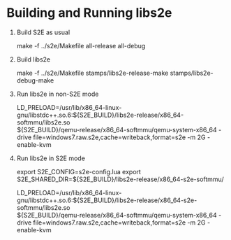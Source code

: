 Building and Running libs2e
===========================

1. Build S2E as usual 
   
   make -f ../s2e/Makefile all-release all-debug

2. Build libs2e

   make -f ../s2e/Makefile stamps/libs2e-release-make stamps/libs2e-debug-make

3. Run libs2e in non-S2E mode

   LD_PRELOAD=/usr/lib/x86_64-linux-gnu/libstdc++.so.6:${S2E_BUILD}/libs2e-release/x86_64-softmmu/libs2e.so \
       ${S2E_BUILD}/qemu-release/x86_64-softmmu/qemu-system-x86_64 -drive file=windows7.raw.s2e,cache=writeback,format=s2e -m 2G -enable-kvm

4. Run libs2e in S2E mode

   export S2E_CONFIG=s2e-config.lua
   export S2E_SHARED_DIR=${S2E_BUILD}/libs2e-release/x86_64-s2e-softmmu/

   LD_PRELOAD=/usr/lib/x86_64-linux-gnu/libstdc++.so.6:${S2E_BUILD}/libs2e-release/x86_64-s2e-softmmu/libs2e.so \
       ${S2E_BUILD}/qemu-release/x86_64-softmmu/qemu-system-x86_64 -drive file=windows7.raw.s2e,cache=writeback,format=s2e -m 2G -enable-kvm
   

